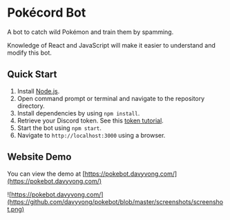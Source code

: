 # Pokécord Bot
A bot to catch wild Pokémon and train them by spamming.

Knowledge of React and JavaScript will make it easier to understand and modify this bot.

## Quick Start
1. Install [Node.js](https://nodejs.org/en/).
2. Open command prompt or terminal and navigate to the repository directory.
3. Install dependencies by using `npm install`.
4. Retrieve your Discord token. See this [token tutorial](https://github.com/davyvong/pokebot/wiki/Finding-Your-Discord-Token).
5. Start the bot using `npm start`.
6. Navigate to `http://localhost:3000` using a browser.

## Website Demo
You can view the demo at [https://pokebot.davyvong.com/](https://pokebot.davyvong.com/)

![https://pokebot.davyvong.com/](https://github.com/davyvong/pokebot/blob/master/screenshots/screenshot.png)
